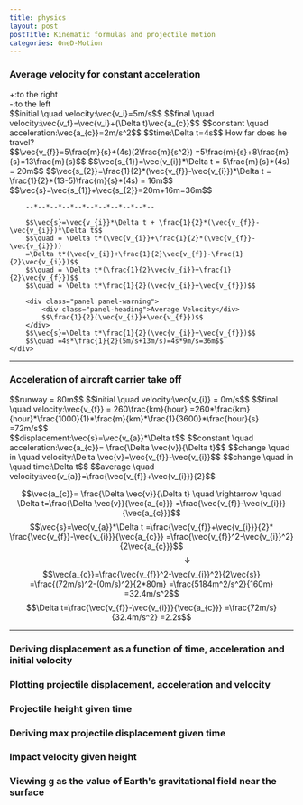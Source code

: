 ```yaml
---
title: physics
layout: post
postTitle: Kinematic formulas and projectile motion 
categories: OneD-Motion
---
```


### Average velocity for constant acceleration

<div class="panel">
	+:to the right<br>
	-:to the left<br>
	$$initial \quad velocity:\vec{v_i}=5m/s$$
	$$final \quad velocity:\vec{v_f}=\vec{v_i}+(\Delta t)\vec{a_{c}}$$
	$$constant \quad acceleration:\vec{a_{c}}=2m/s^2$$
	$$time:\Delta t=4s$$
	How far does he travel?  
</div>

<div class="row">
	<div class="col-sm-6">
		<div id="svg01"></div>
	</div>
	<div class="col-sm-6">
		$$\vec{v_{f}}=5\frac{m}{s}+(4s)(2\frac{m}{s^2})
		=5\frac{m}{s}+8\frac{m}{s}=13\frac{m}{s}$$
		$$\vec{s_{1}}=\vec{v_{i}}*\Delta t 
		= 5\frac{m}{s}*(4s) = 20m$$
		$$\vec{s_{2}}=\frac{1}{2}*(\vec{v_{f}}-\vec{v_{i}})*\Delta t 
		= \frac{1}{2}*(13-5)\frac{m}{s}*(4s) = 16m$$
		$$\vec{s}=\vec{s_{1}}+\vec{s_{2}}=20m+16m=36m$$

		--*--*--*--*--*--*--*--*--*--*--

		$$\vec{s}=\vec{v_{i}}*\Delta t + \frac{1}{2}*(\vec{v_{f}}-\vec{v_{i}})*\Delta t$$
		$$\quad = \Delta t*(\vec{v_{i}}+\frac{1}{2}*(\vec{v_{f}}-\vec{v_{i}}))
		=\Delta t*(\vec{v_{i}}+\frac{1}{2}\vec{v_{f}}-\frac{1}{2}\vec{v_{i}})$$
		$$\quad = \Delta t*(\frac{1}{2}\vec{v_{i}}+\frac{1}{2}\vec{v_{f}})$$
		$$\quad = \Delta t*\frac{1}{2}(\vec{v_{i}}+\vec{v_{f}})$$

		<div class="panel panel-warning">
			<div class="panel-heading">Average Velocity</div>
			$$\frac{1}{2}(\vec{v_{i}}+\vec{v_{f}})$$	
		</div>
		$$\vec{s}=\Delta t*\frac{1}{2}(\vec{v_{i}}+\vec{v_{f}})$$
		$$\quad =4s*\frac{1}{2}(5m/s+13m/s)=4s*9m/s=36m$$
	</div>
</div>

------

### Acceleration of aircraft carrier take off

<div class="panel">
	$$runway = 80m$$
	$$initial \quad velocity:\vec{v_{i}} = 0m/s$$
	$$final \quad velocity:\vec{v_{f}} = 260\frac{km}{hour}
	=260*\frac{km}{hour}*\frac{1000}{1}*\frac{m}{km}*\frac{1}{3600}*\frac{hour}{s}
	=72m/s$$
</div>
<div class="panel">
	$$displacement:\vec{s}=\vec{v_{a}}*\Delta t$$
	$$constant \quad acceleration:\vec{a_{c}}= \frac{\Delta \vec{v}}{\Delta t}$$
	$$change \quad in \quad velocity:\Delta \vec{v}=\vec{v_{f}}-\vec{v_{i}}$$
	$$change \quad in \quad time:\Delta t$$
	$$average \quad velocity:\vec{v_{a}}=\frac{\vec{v_{f}}+\vec{v_{i}}}{2}$$
</div>

$$\vec{a_{c}}= \frac{\Delta \vec{v}}{\Delta t}
\quad \rightarrow \quad 
\Delta t=\frac{\Delta \vec{v}}{\vec{a_{c}}}
=\frac{\vec{v_{f}}-\vec{v_{i}}}{\vec{a_{c}}}$$
$$\vec{s}=\vec{v_{a}}*\Delta t
=\frac{\vec{v_{f}}+\vec{v_{i}}}{2}*
\frac{\vec{v_{f}}-\vec{v_{i}}}{\vec{a_{c}}}
=\frac{\vec{v_{f}}^2-\vec{v_{i}}^2}{2\vec{a_{c}}}$$
$$\qquad\qquad\qquad\qquad\downarrow$$
$$\vec{a_{c}}=\frac{\vec{v_{f}}^2-\vec{v_{i}}^2}{2\vec{s}}
=\frac{(72m/s)^2-(0m/s)^2}{2*80m}
=\frac{5184m^2/s^2}{160m}
=32.4m/s^2$$
$$\Delta t=\frac{\vec{v_{f}}-\vec{v_{i}}}{\vec{a_{c}}}
=\frac{72m/s}{32.4m/s^2}
=2.2s$$



------

### Deriving displacement as a function of time, acceleration and initial velocity

### Plotting projectile displacement, acceleration and velocity

### Projectile height given time

### Deriving max projectile displacement given time

### Impact velocity given height

### Viewing g as the value of Earth's gravitational field near the surface 


<script type="text/javascript" src="http://cdn.mathjax.org/mathjax/latest/MathJax.js?config=TeX-AMS-MML_HTMLorMML"></script>
<script src="http://d3js.org/d3.v3.min.js" charset="utf-8"></script>
<script>

  var height = 400;
  var width = 400;

/**
	average velocity
*/

var svg01 = d3.select("#svg01")
                .append("svg")
                .attr("height",height)
                .attr("width",width);

/* 軸 */
var scale01X = d3.scale.linear()
                .domain([0,6])
                .range([50,380]);
var scale01Y = d3.scale.linear()
                .domain([0,15])
                .range([360,30]);

var xAxis01 = d3.svg.axis()
                  .scale(scale01X)
                  .tickValues([0, 1, 2, 3, 4, 5, 6])
                  .tickPadding(5)
                  .tickFormat(d3.format("d"));

var xAxis01Group = svg01.append("g")
                      .attr("transform","translate(0,"+ scale01Y(0)+")")
                      .attr("stroke","white")
                      .style("fill","none")
                      .call(xAxis01);   

var yAxis01 = d3.svg.axis()
                  .scale(scale01Y)
                  .orient(["left"])
                  .tickPadding(0)
                  .tickValues([0,1,2,3,4,5,6,7,8,9,10,11,12,13,14,15]);

var yAxis01Group = svg01.append("g")
.attr("transform","translate(" + scale01X(0) + ",0)")
                      .attr("stroke","white")
                      .style("fill","none")
                      .call(yAxis01);                                              
var curve011Data = [
	{"x":0,"y0":0,"y1":5},
	{"x":1,"y0":0,"y1":5},
	{"x":2,"y0":0,"y1":5},
	{"x":3,"y0":0,"y1":5},
	{"x":4,"y0":0,"y1":5},
];
var curve012Data = [
	{"x":0,"y0":5,"y1":5},
	{"x":1,"y0":5,"y1":7},
	{"x":2,"y0":5,"y1":9},
	{"x":3,"y0":5,"y1":11},
	{"x":4,"y0":5,"y1":13}
];
var area01 = d3.svg.area()
        .x(function(d,i) { return scale01X(d.x);})
        .y0(function(d,i) { return scale01Y(d.y0);})
        .y1(function(d,i) { return scale01Y(d.y1);});

svg01.append("path")
        .attr("d", area01(curve011Data))
        .attr("fill", "blue");
svg01.append("path")
        .attr("d", area01(curve012Data))
        .attr("fill", "green");

// grid
var gridX01 = [1,2,3,4,5,6];
var gridY01 = [1,2,3,4,5,6,7,8,9,10,11,12,13,14,15];

svg01.selectAll(".gridX01")
	.data(gridX01)
	.enter()
	.append("line")
	.attr("x1", function(d){return scale01X(d);})
	.attr("y1", function(d){return scale01Y(0);})
	.attr("x2", function(d){return scale01X(d);})
	.attr("y2", function(d){return scale01Y(15);})
	.attr("class","gridX01")
	.attr("opacity",10)
	.attr("stroke","#666");

svg01.selectAll(".gridY01")
	.data(gridY01)
	.enter()
	.append("line")
	.attr("x1", function(d){return scale01X(0);})
	.attr("y1", function(d){return scale01Y(d);})
	.attr("x2", function(d){return scale01X(6);})
	.attr("y2", function(d){return scale01Y(d);})
	.attr("class","gridY01")
	.attr("opacity",10)
	.attr("stroke","#666");

svg01.append("line")
	.attr("x1", function(d){return scale01X(0);})
	.attr("y1", function(d){return scale01Y(5);})
	.attr("x2", function(d){return scale01X(5);})
	.attr("y2", function(d){return scale01Y(15);})
	.attr("class","gridY01")
	.attr("stroke","#fff");

  /* texts */    
  var text01Data = [
        {"x":-0.5,"y":16,"text":"V(m/s)"},
        {"x":5.2,"y":-1.5,"text":"t(sec)"},
        {"x":1,"y":3,"text":"displacement 1"},
        {"x":1,"y":6,"text":"displacement 2"} ];    
  
  svg01.selectAll(".text01")
      .data(text01Data)
      .enter()
      .append("text")
      .attr("class","text01")
      .attr("x",function(d){return scale01X(d.x)})
      .attr("y",function(d){return scale01Y(d.y)})
      .text(function(d){return d.text})
      .attr("stroke","#fff")
      .attr("font-size","16px")
      .style("fill","white");        


</script>

